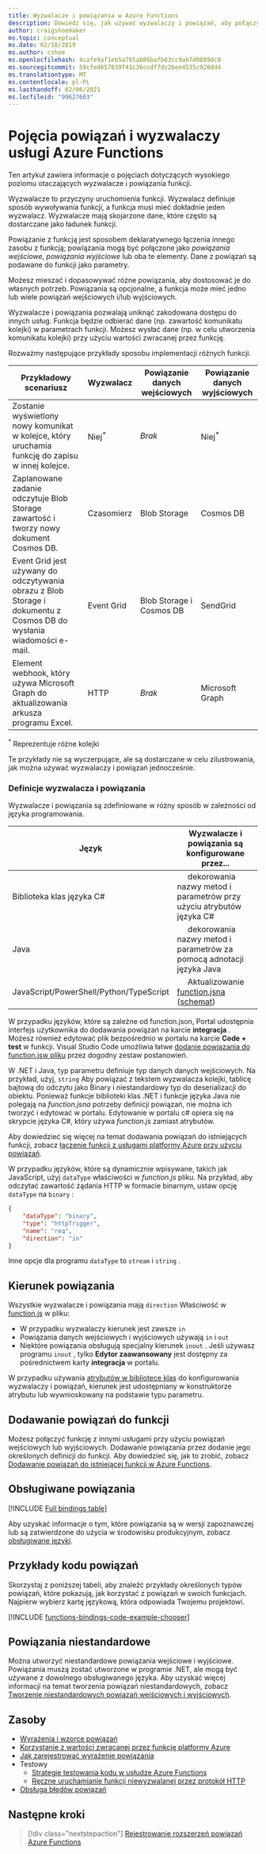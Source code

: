 ```yaml
---
title: Wyzwalacze i powiązania w Azure Functions
description: Dowiedz się, jak używać wyzwalaczy i powiązań, aby połączyć funkcję platformy Azure ze zdarzeniami online i usługami w chmurze.
author: craigshoemaker
ms.topic: conceptual
ms.date: 02/18/2019
ms.author: cshoe
ms.openlocfilehash: 4cafe9af1eb5a765ab86bafb63cc9ab7d0889dc8
ms.sourcegitcommit: 59cfed657839f41c36ccdf7dc2bee4535c920dd4
ms.translationtype: MT
ms.contentlocale: pl-PL
ms.lasthandoff: 02/06/2021
ms.locfileid: "99627603"
---
```

# <a name="azure-functions-triggers-and-bindings-concepts"></a>Pojęcia powiązań i wyzwalaczy usługi Azure Functions

Ten artykuł zawiera informacje o pojęciach dotyczących wysokiego poziomu otaczających wyzwalacze i powiązania funkcji.

Wyzwalacze to przyczyny uruchomienia funkcji. Wyzwalacz definiuje sposób wywoływania funkcji, a funkcja musi mieć dokładnie jeden wyzwalacz. Wyzwalacze mają skojarzone dane, które często są dostarczane jako ładunek funkcji. 

Powiązanie z funkcją jest sposobem deklaratywnego łączenia innego zasobu z funkcją; powiązania mogą być połączone jako *powiązania wejściowe*, *powiązania wyjściowe* lub oba te elementy. Dane z powiązań są podawane do funkcji jako parametry.

Możesz mieszać i dopasowywać różne powiązania, aby dostosować je do własnych potrzeb. Powiązania są opcjonalne, a funkcja może mieć jedno lub wiele powiązań wejściowych i/lub wyjściowych.

Wyzwalacze i powiązania pozwalają uniknąć zakodowana dostępu do innych usług. Funkcja będzie odbierać dane (np. zawartość komunikatu kolejki) w parametrach funkcji. Możesz wysłać dane (np. w celu utworzenia komunikatu kolejki) przy użyciu wartości zwracanej przez funkcję. 

Rozważmy następujące przykłady sposobu implementacji różnych funkcji.

| Przykładowy scenariusz | Wyzwalacz | Powiązanie danych wejściowych | Powiązanie danych wyjściowych |
|-------------|---------|---------------|----------------|
| Zostanie wyświetlony nowy komunikat w kolejce, który uruchamia funkcję do zapisu w innej kolejce. | Niej<sup>*</sup> | *Brak* | Niej<sup>*</sup> |
|Zaplanowane zadanie odczytuje Blob Storage zawartość i tworzy nowy dokument Cosmos DB. | Czasomierz | Blob Storage | Cosmos DB |
|Event Grid jest używany do odczytywania obrazu z Blob Storage i dokumentu z Cosmos DB do wysłania wiadomości e-mail. | Event Grid | Blob Storage i Cosmos DB | SendGrid |
| Element webhook, który używa Microsoft Graph do aktualizowania arkusza programu Excel. | HTTP | *Brak* | Microsoft Graph |

<sup>\*</sup> Reprezentuje różne kolejki

Te przykłady nie są wyczerpujące, ale są dostarczane w celu zilustrowania, jak można używać wyzwalaczy i powiązań jednocześnie.

###  <a name="trigger-and-binding-definitions"></a>Definicje wyzwalacza i powiązania

Wyzwalacze i powiązania są zdefiniowane w różny sposób w zależności od języka programowania.

| Język | Wyzwalacze i powiązania są konfigurowane przez... |
|-------------|--------------------------------------------|
| Biblioteka klas języka C# | &nbsp;&nbsp;&nbsp;&nbsp;&nbsp;dekorowania nazwy metod i parametrów przy użyciu atrybutów języka C# |
| Java | &nbsp;&nbsp;&nbsp;&nbsp;&nbsp;dekorowania nazwy metod i parametrów za pomocą adnotacji języka Java  | 
| JavaScript/PowerShell/Python/TypeScript | &nbsp;&nbsp;&nbsp;&nbsp;&nbsp;Aktualizowanie [function.jsna](./functions-reference.md) ([schemat](http://json.schemastore.org/function)) |

W przypadku języków, które są zależne od function.json, Portal udostępnia interfejs użytkownika do dodawania powiązań na karcie **integracja** . Możesz również edytować plik bezpośrednio w portalu na karcie **Code + test** w funkcji. Visual Studio Code umożliwia łatwe [dodanie powiązania do function.jsw pliku](functions-develop-vs-code.md?tabs=nodejs#add-a-function-to-your-project) przez dogodny zestaw postanowień. 

W .NET i Java, typ parametru definiuje typ danych danych wejściowych. Na przykład, użyj, `string` Aby powiązać z tekstem wyzwalacza kolejki, tablicę bajtową do odczytu jako Binary i niestandardowy typ do deserializacji do obiektu. Ponieważ funkcje biblioteki klas .NET i funkcje języka Java nie polegają na *function.jsna* potrzeby definicji powiązań, nie można ich tworzyć i edytować w portalu. Edytowanie w portalu c# opiera się na skrypcie języka C#, który używa *function.js* zamiast atrybutów.

Aby dowiedzieć się więcej na temat dodawania powiązań do istniejących funkcji, zobacz [łączenie funkcji z usługami platformy Azure przy użyciu powiązań](add-bindings-existing-function.md).

W przypadku języków, które są dynamicznie wpisywane, takich jak JavaScript, użyj `dataType` właściwości w *function.js* pliku. Na przykład, aby odczytać zawartość żądania HTTP w formacie binarnym, ustaw opcję `dataType` na `binary` :

```json
{
    "dataType": "binary",
    "type": "httpTrigger",
    "name": "req",
    "direction": "in"
}
```

Inne opcje dla programu `dataType` to `stream` i `string` .

## <a name="binding-direction"></a>Kierunek powiązania

Wszystkie wyzwalacze i powiązania mają `direction` Właściwość w [function.js](./functions-reference.md) w pliku:

- W przypadku wyzwalaczy kierunek jest zawsze `in`
- Powiązania danych wejściowych i wyjściowych używają `in` i `out`
- Niektóre powiązania obsługują specjalny kierunek `inout` . Jeśli używasz programu `inout` , tylko **Edytor zaawansowany** jest dostępny za pośrednictwem karty **integracja** w portalu.

W przypadku używania [atrybutów w bibliotece klas](functions-dotnet-class-library.md) do konfigurowania wyzwalaczy i powiązań, kierunek jest udostępniany w konstruktorze atrybutu lub wywnioskowany na podstawie typu parametru.

## <a name="add-bindings-to-a-function"></a>Dodawanie powiązań do funkcji

Możesz połączyć funkcję z innymi usługami przy użyciu powiązań wejściowych lub wyjściowych. Dodawanie powiązania przez dodanie jego określonych definicji do funkcji. Aby dowiedzieć się, jak to zrobić, zobacz [Dodawanie powiązań do istniejącej funkcji w Azure Functions](add-bindings-existing-function.md).  

## <a name="supported-bindings"></a>Obsługiwane powiązania

[!INCLUDE [Full bindings table](../../includes/functions-bindings.md)]

Aby uzyskać informacje o tym, które powiązania są w wersji zapoznawczej lub są zatwierdzone do użycia w środowisku produkcyjnym, zobacz [obsługiwane języki](supported-languages.md).

## <a name="bindings-code-examples"></a>Przykłady kodu powiązań

Skorzystaj z poniższej tabeli, aby znaleźć przykłady określonych typów powiązań, które pokazują, jak korzystać z powiązań w swoich funkcjach. Najpierw wybierz kartę językową, która odpowiada Twojemu projektowi. 

[!INCLUDE [functions-bindings-code-example-chooser](../../includes/functions-bindings-code-example-chooser.md)]

## <a name="custom-bindings"></a>Powiązania niestandardowe

Można utworzyć niestandardowe powiązania wejściowe i wyjściowe. Powiązania muszą zostać utworzone w programie .NET, ale mogą być używane z dowolnego obsługiwanego języka. Aby uzyskać więcej informacji na temat tworzenia powiązań niestandardowych, zobacz [Tworzenie niestandardowych powiązań wejściowych i wyjściowych](https://github.com/Azure/azure-webjobs-sdk/wiki/Creating-custom-input-and-output-bindings).

## <a name="resources"></a>Zasoby
- [Wyrażenia i wzorce powiązań](./functions-bindings-expressions-patterns.md)
- [Korzystanie z wartości zwracanej przez funkcję platformy Azure](./functions-bindings-return-value.md)
- [Jak zarejestrować wyrażenie powiązania](./functions-bindings-register.md)
- Testowy
  - [Strategie testowania kodu w usłudze Azure Functions](functions-test-a-function.md)
  - [Ręczne uruchamianie funkcji niewyzwalanej przez protokół HTTP](functions-manually-run-non-http.md)
- [Obsługa błędów powiązań](./functions-bindings-errors.md)

## <a name="next-steps"></a>Następne kroki
> [!div class="nextstepaction"]
> [Rejestrowanie rozszerzeń powiązań Azure Functions](./functions-bindings-register.md)
